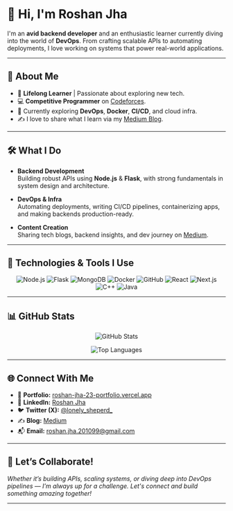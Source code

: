 <!-- Optional Banner or GIF -->
<!-- ![Banner](https://your-banner-image-link.com) -->

# 👋 Hi, I'm Roshan Jha

I'm an **avid backend developer** and an enthusiastic learner currently diving into the world of **DevOps**. From crafting scalable APIs to automating deployments, I love working on systems that power real-world applications.

---

## 🚀 About Me

- 🧠 **Lifelong Learner** | Passionate about exploring new tech.
- 💻 **Competitive Programmer** on [Codeforces](https://codeforces.com/profile/roshan_j_).
- 🔧 Currently exploring **DevOps**, **Docker**, **CI/CD**, and cloud infra.
- ✍️ I love to share what I learn via my [Medium Blog](https://medium.com/@Roshan-jha).

---

## 🛠️ What I Do

- **Backend Development**  
  Building robust APIs using **Node.js** & **Flask**, with strong fundamentals in system design and architecture.

- **DevOps & Infra**  
  Automating deployments, writing CI/CD pipelines, containerizing apps, and making backends production-ready.

- **Content Creation**  
  Sharing tech blogs, backend insights, and dev journey on [Medium](https://medium.com/@Roshan-jha).

---

## 🧰 Technologies & Tools I Use

<div align="center">

  <!-- Node.js -->
  <img src="https://img.shields.io/badge/Node.js-339933?style=for-the-badge&logo=nodedotjs&logoColor=white" alt="Node.js"/>
  <!-- Flask -->
  <img src="https://img.shields.io/badge/Flask-000000?style=for-the-badge&logo=flask&logoColor=white" alt="Flask"/>
  <!-- MongoDB -->
  <img src="https://img.shields.io/badge/MongoDB-4EA94B?style=for-the-badge&logo=mongodb&logoColor=white" alt="MongoDB"/>
  <!-- Docker -->
  <img src="https://img.shields.io/badge/Docker-2496ED?style=for-the-badge&logo=docker&logoColor=white" alt="Docker"/>
  <!-- GitHub -->
  <img src="https://img.shields.io/badge/GitHub-181717?style=for-the-badge&logo=github&logoColor=white" alt="GitHub"/>
  <!-- React -->
  <img src="https://img.shields.io/badge/React-20232A?style=for-the-badge&logo=react&logoColor=61DAFB" alt="React"/>
  <!-- Next.js -->
  <img src="https://img.shields.io/badge/Next.js-000000?style=for-the-badge&logo=next.js&logoColor=white" alt="Next.js"/>
  <!-- C++ -->
  <img src="https://img.shields.io/badge/C++-00599C?style=for-the-badge&logo=cplusplus&logoColor=white" alt="C++"/>
  <!-- Java -->
  <img src="https://img.shields.io/badge/Java-007396?style=for-the-badge&logo=java&logoColor=white" alt="Java"/>

</div>

---

## 📊 GitHub Stats

<p align="center">
  <img src="https://github-readme-stats.vercel.app/api?username=roshan-jha-23&show_icons=true&theme=radical" alt="GitHub Stats">
</p>
<p align="center">
  <img src="https://github-readme-stats.vercel.app/api/top-langs/?username=roshan-jha-23&layout=compact&theme=radical" alt="Top Languages">
</p>

---

## 🌐 Connect With Me

- 🔗 **Portfolio:** [roshan-jha-23-portfolio.vercel.app](https://roshan-jha-23-portfolio.vercel.app/)
- 💼 **LinkedIn:** [Roshan Jha](https://www.linkedin.com/in/roshan-jha-20m10/)
- 🐦 **Twitter (X):** [@lonely_sheperd_](https://twitter.com/lonely_sheperd_)
- ✍️ **Blog:** [Medium](https://medium.com/@Roshan-jha)
- 📬 **Email:** [roshan.jha.201099@gmail.com](mailto:roshan.jha.201099@gmail.com)

---

## 💬 Let’s Collaborate!

*Whether it’s building APIs, scaling systems, or diving deep into DevOps pipelines — I’m always up for a challenge. Let's connect and build something amazing together!*

---

